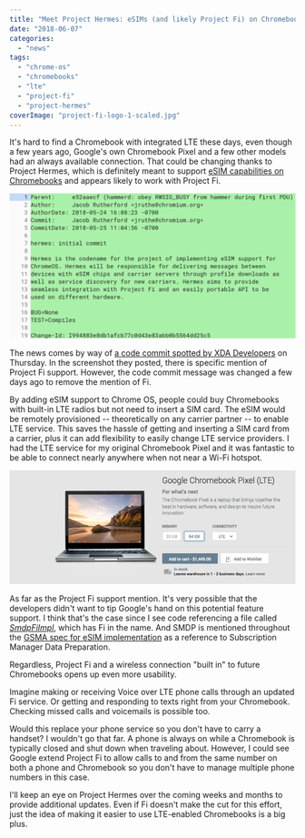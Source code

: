 ```yaml
---
title: "Meet Project Hermes: eSIMs (and likely Project Fi) on Chromebooks"
date: "2018-06-07"
categories: 
  - "news"
tags: 
  - "chrome-os"
  - "chromebooks"
  - "lte"
  - "project-fi"
  - "project-hermes"
coverImage: "project-fi-logo-1-scaled.jpg"
---
```


It's hard to find a Chromebook with integrated LTE these days, even though a few years ago, Google's own Chromebook Pixel and a few other models had an always available connection. That could be changing thanks to Project Hermes, which is definitely meant to support [eSIM capabilities on Chromebooks](https://chromium-review.googlesource.com/c/chromiumos/platform2/+/1073626) and appears likely to work with Project Fi.

[![Project Hermes with Fi](images/Project-Hermes-with-Fi.png)](https://www.aboutchromebooks.com/wp-content/uploads/2018/06/Project-Hermes-with-Fi.png)

The news comes by way of [a code commit spotted by XDA Developers](https://www.xda-developers.com/esim-project-fi-chrome-os/) on Thursday. In the screenshot they posted, there is specific mention of Project Fi support. However, the code commit message was changed a few days ago to remove the mention of Fi.

By adding eSIM support to Chrome OS, people could buy Chromebooks with built-in LTE radios but not need to insert a SIM card. The eSIM would be remotely provisioned -- theoretically on any carrier partner -- to enable LTE service. This saves the hassle of getting and inserting a SIM card from a carrier, plus it can add flexibility to easily change LTE service providers. I had the LTE service for my original Chromebook Pixel and it was fantastic to be able to connect nearly anywhere when not near a Wi-Fi hotspot.

[![Chromebook Pixel LTE](images/Chromebook-Pixel-LTE.png)](https://www.aboutchromebooks.com/wp-content/uploads/2018/06/Chromebook-Pixel-LTE.png)

As far as the Project Fi support mention. It's very possible that the developers didn't want to tip Google's hand on this potential feature support. I think that's the case since I see code referencing a file called [_SmdpFiImpl_](https://chromium-review.googlesource.com/c/chromiumos/platform2/+/1073626/19/hermes/smdp_fi_impl.h#14), which has Fi in the name. And SMDP is mentioned throughout the [GSMA spec for eSIM implementation](https://www.gsma.com/newsroom/wp-content/uploads//SGP.22_v2.2.pdf) as a reference to Subscription Manager Data Preparation.

Regardless, Project Fi and a wireless connection "built in" to future Chromebooks opens up even more usability.

Imagine making or receiving Voice over LTE phone calls through an updated Fi service. Or getting and responding to texts right from your Chromebook. Checking missed calls and voicemails is possible too.

Would this replace your phone service so you don't have to carry a handset? I wouldn't go that far. A phone is always on while a Chromebook is typically closed and shut down when traveling about. However, I could see Google extend Project Fi to allow calls to and from the same number on both a phone and Chromebook so you don't have to manage multiple phone numbers in this case.

I'll keep an eye on Project Hermes over the coming weeks and months to provide additional updates. Even if Fi doesn't make the cut for this effort, just the idea of making it easier to use LTE-enabled Chromebooks is a big plus.

